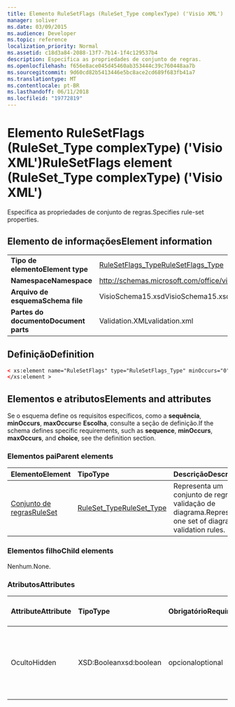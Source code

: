 ```yaml
---
title: Elemento RuleSetFlags (RuleSet_Type complexType) ('Visio XML')
manager: soliver
ms.date: 03/09/2015
ms.audience: Developer
ms.topic: reference
localization_priority: Normal
ms.assetid: c18d3a84-2088-13f7-7b14-1f4c129537b4
description: Especifica as propriedades de conjunto de regras.
ms.openlocfilehash: f656e8ace045d45460ab353444c39c760448aa7b
ms.sourcegitcommit: 9d60cd82b5413446e5bc8ace2cd689f683fb41a7
ms.translationtype: MT
ms.contentlocale: pt-BR
ms.lasthandoff: 06/11/2018
ms.locfileid: "19772819"
---
```

# <a name="rulesetflags-element-rulesettype-complextype-visio-xml"></a><span data-ttu-id="2fa06-103">Elemento RuleSetFlags (RuleSet_Type complexType) ('Visio XML')</span><span class="sxs-lookup"><span data-stu-id="2fa06-103">RuleSetFlags element (RuleSet_Type complexType) ('Visio XML')</span></span>

<span data-ttu-id="2fa06-104">Especifica as propriedades de conjunto de regras.</span><span class="sxs-lookup"><span data-stu-id="2fa06-104">Specifies rule-set properties.</span></span>
  
## <a name="element-information"></a><span data-ttu-id="2fa06-105">Elemento de informações</span><span class="sxs-lookup"><span data-stu-id="2fa06-105">Element information</span></span>

|||
|:-----|:-----|
|<span data-ttu-id="2fa06-106">**Tipo de elemento**</span><span class="sxs-lookup"><span data-stu-id="2fa06-106">**Element type**</span></span> <br/> |[<span data-ttu-id="2fa06-107">RuleSetFlags_Type</span><span class="sxs-lookup"><span data-stu-id="2fa06-107">RuleSetFlags_Type</span></span>](rulesetflags_type-complextypevisio-xml.md) <br/> |
|<span data-ttu-id="2fa06-108">**Namespace**</span><span class="sxs-lookup"><span data-stu-id="2fa06-108">**Namespace**</span></span> <br/> |http://schemas.microsoft.com/office/visio/2012/main  <br/> |
|<span data-ttu-id="2fa06-109">**Arquivo de esquema**</span><span class="sxs-lookup"><span data-stu-id="2fa06-109">**Schema file**</span></span> <br/> |<span data-ttu-id="2fa06-110">VisioSchema15.xsd</span><span class="sxs-lookup"><span data-stu-id="2fa06-110">VisioSchema15.xsd</span></span>  <br/> |
|<span data-ttu-id="2fa06-111">**Partes do documento**</span><span class="sxs-lookup"><span data-stu-id="2fa06-111">**Document parts**</span></span> <br/> |<span data-ttu-id="2fa06-112">Validation.XML</span><span class="sxs-lookup"><span data-stu-id="2fa06-112">validation.xml</span></span>  <br/> |
   
## <a name="definition"></a><span data-ttu-id="2fa06-113">Definição</span><span class="sxs-lookup"><span data-stu-id="2fa06-113">Definition</span></span>

```XML
< xs:element name="RuleSetFlags" type="RuleSetFlags_Type" minOccurs="0" maxOccurs="1" >
</xs:element >
```

## <a name="elements-and-attributes"></a><span data-ttu-id="2fa06-114">Elementos e atributos</span><span class="sxs-lookup"><span data-stu-id="2fa06-114">Elements and attributes</span></span>

<span data-ttu-id="2fa06-115">Se o esquema define os requisitos específicos, como a **sequência**, **minOccurs**, **maxOccurs**e **Escolha**, consulte a seção de definição.</span><span class="sxs-lookup"><span data-stu-id="2fa06-115">If the schema defines specific requirements, such as **sequence**, **minOccurs**, **maxOccurs**, and **choice**, see the definition section.</span></span> 
  
### <a name="parent-elements"></a><span data-ttu-id="2fa06-116">Elementos pai</span><span class="sxs-lookup"><span data-stu-id="2fa06-116">Parent elements</span></span>

|<span data-ttu-id="2fa06-117">**Elemento**</span><span class="sxs-lookup"><span data-stu-id="2fa06-117">**Element**</span></span>|<span data-ttu-id="2fa06-118">**Tipo**</span><span class="sxs-lookup"><span data-stu-id="2fa06-118">**Type**</span></span>|<span data-ttu-id="2fa06-119">**Descrição**</span><span class="sxs-lookup"><span data-stu-id="2fa06-119">**Description**</span></span>|
|:-----|:-----|:-----|
|[<span data-ttu-id="2fa06-120">Conjunto de regras</span><span class="sxs-lookup"><span data-stu-id="2fa06-120">RuleSet</span></span>](ruleset-element-rulesets_type-complextypevisio-xml.md) <br/> |[<span data-ttu-id="2fa06-121">RuleSet_Type</span><span class="sxs-lookup"><span data-stu-id="2fa06-121">RuleSet_Type</span></span>](ruleset_type-complextypevisio-xml.md) <br/> |<span data-ttu-id="2fa06-122">Representa um conjunto de regras de validação de diagrama.</span><span class="sxs-lookup"><span data-stu-id="2fa06-122">Represents one set of diagram-validation rules.</span></span>  <br/> |
   
### <a name="child-elements"></a><span data-ttu-id="2fa06-123">Elementos filho</span><span class="sxs-lookup"><span data-stu-id="2fa06-123">Child elements</span></span>

<span data-ttu-id="2fa06-124">Nenhum.</span><span class="sxs-lookup"><span data-stu-id="2fa06-124">None.</span></span>
  
### <a name="attributes"></a><span data-ttu-id="2fa06-125">Atributos</span><span class="sxs-lookup"><span data-stu-id="2fa06-125">Attributes</span></span>

|<span data-ttu-id="2fa06-126">**Attribute**</span><span class="sxs-lookup"><span data-stu-id="2fa06-126">**Attribute**</span></span>|<span data-ttu-id="2fa06-127">**Tipo**</span><span class="sxs-lookup"><span data-stu-id="2fa06-127">**Type**</span></span>|<span data-ttu-id="2fa06-128">**Obrigatório**</span><span class="sxs-lookup"><span data-stu-id="2fa06-128">**Required**</span></span>|<span data-ttu-id="2fa06-129">**Descrição**</span><span class="sxs-lookup"><span data-stu-id="2fa06-129">**Description**</span></span>|<span data-ttu-id="2fa06-130">**Valores possíveis**</span><span class="sxs-lookup"><span data-stu-id="2fa06-130">**Possible values**</span></span>|
|:-----|:-----|:-----|:-----|:-----|
|<span data-ttu-id="2fa06-131">Oculto</span><span class="sxs-lookup"><span data-stu-id="2fa06-131">Hidden</span></span>  <br/> |<span data-ttu-id="2fa06-132">XSD:Boolean</span><span class="sxs-lookup"><span data-stu-id="2fa06-132">xsd:boolean</span></span>  <br/> |<span data-ttu-id="2fa06-133">opcional</span><span class="sxs-lookup"><span data-stu-id="2fa06-133">optional</span></span>  <br/> |<span data-ttu-id="2fa06-134">Especifica se o conjunto de regras aparece na lista de verificação de regras.</span><span class="sxs-lookup"><span data-stu-id="2fa06-134">Specifies whether the rule set appears in the Rules to Check list.</span></span>  <br/> |<span data-ttu-id="2fa06-135">Valores do tipo xsd:boolean.</span><span class="sxs-lookup"><span data-stu-id="2fa06-135">Values of the xsd:boolean type.</span></span>  <br/> |
   

